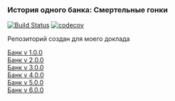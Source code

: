 ### История одного банка: Смертельные гонки

[![Build Status](https://travis-ci.org/Delgus/race.svg?branch=master)](https://travis-ci.org/Delgus/race) 
[![codecov](https://codecov.io/gh/Delgus/race/branch/master/graph/badge.svg)](https://codecov.io/gh/Delgus/race)

Репозиторий создан для моего доклада

[Банк v 1.0.0](https://github.com/Delgus/race/blob/master/bank/v1)  
[Банк v 2.0.0](https://github.com/Delgus/race/blob/master/bank/v2)  
[Банк v 3.0.0](https://github.com/Delgus/race/blob/master/bank/v3)  
[Банк v 4.0.0](https://github.com/Delgus/race/blob/master/bank/v4)  
[Банк v 5.0.0](https://github.com/Delgus/race/blob/master/bank/v5)  
[Банк v 6.0.0](https://github.com/Delgus/race/blob/master/bank/v6) 
